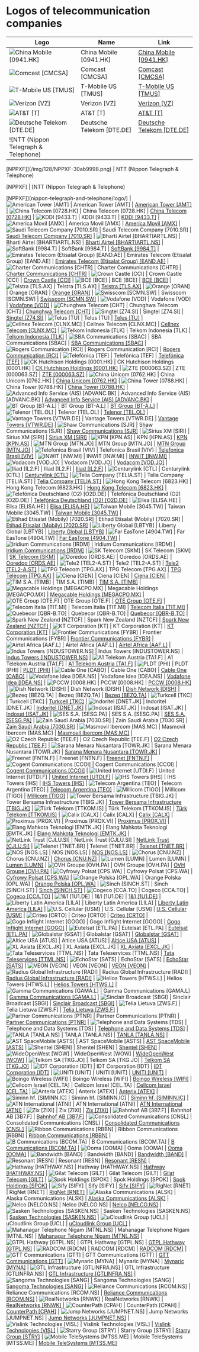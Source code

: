 # Logos of telecommunication companies

| Logo | Name  | Link |
| ---- | ----  | ---- |
| ![China Mobile [0941.HK]](/img/128/0941.HK-778dc567.png) | China Mobile [0941.HK] | [China Mobile [0941.HK]](china-mobile/logo/)
| ![Comcast [CMCSA]](/img/128/CMCSA-7898d37a.png) | Comcast [CMCSA] | [Comcast [CMCSA]](comcast/logo/)
| ![T-Mobile US [TMUS]](/img/128/TMUS-a7712af4.png) | T-Mobile US [TMUS] | [T-Mobile US [TMUS]](t-mobile-us/logo/)
| ![Verizon [VZ]](/img/128/VZ-b0cd495c.png) | Verizon [VZ] | [Verizon [VZ]](verizon/logo/)
| ![AT&T [T]](/img/128/T-deb338f8.png) | AT&T [T] | [AT&T [T]](att/logo/)
| ![Deutsche Telekom [DTE.DE]](/img/128/DTE.DE-4717bc2b.png) | Deutsche Telekom [DTE.DE] | [Deutsche Telekom [DTE.DE]](deutsche-telekom/logo/)
| ![NTT (Nippon Telegraph & Telephone)

 [NPPXF]](/img/128/NPPXF-30ab9998.png) | NTT (Nippon Telegraph & Telephone)

 [NPPXF] | [NTT (Nippon Telegraph & Telephone)

 [NPPXF]](nippon-telegraph-and-telephone/logo/)
| ![American Tower [AMT]](/img/128/AMT-716c4abc.png) | American Tower [AMT] | [American Tower [AMT]](american-tower/logo/)
| ![China Telecom [0728.HK]](/img/128/0728.HK-f7bd78e6.png) | China Telecom [0728.HK] | [China Telecom [0728.HK]](china-telecom/logo/)
| ![KDDI [9433.T]](/img/128/9433.T-89a872cf.png) | KDDI [9433.T] | [KDDI [9433.T]](kddi/logo/)
| ![America Movil [AMX]](/img/128/AMX-5f18eb85.png) | America Movil [AMX] | [America Movil [AMX]](america-movil/logo/)
| ![Saudi Telecom Company [7010.SR]](/img/128/7010.SR-b5f389c2.png) | Saudi Telecom Company [7010.SR] | [Saudi Telecom Company [7010.SR]](saudi-telecom-company/logo/)
| ![Bharti Airtel
 [BHARTIARTL.NS]](/img/128/BHARTIARTL.NS-03d74d18.png) | Bharti Airtel
 [BHARTIARTL.NS] | [Bharti Airtel
 [BHARTIARTL.NS]](bharti-airtel/logo/)
| ![SoftBank [9984.T]](/img/128/9984.T-6dbecf6d.png) | SoftBank [9984.T] | [SoftBank [9984.T]](softbank/logo/)
| ![Emirates Telecom (Etisalat Group) [EAND.AE]](/img/128/EAND.AE-213b2a08.png) | Emirates Telecom (Etisalat Group) [EAND.AE] | [Emirates Telecom (Etisalat Group) [EAND.AE]](emirates-telecom-etisalat-group/logo/)
| ![Charter Communications [CHTR]](/img/128/CHTR-4e782a21.png) | Charter Communications [CHTR] | [Charter Communications [CHTR]](charter-communications/logo/)
| ![Crown Castle [CCI]](/img/128/CCI-e2b39be9.png) | Crown Castle [CCI] | [Crown Castle [CCI]](crown-castle/logo/)
| ![BCE [BCE]](/img/128/BCE-95d51e75.png) | BCE [BCE] | [BCE [BCE]](bce/logo/)
| ![Telstra [TLS.AX]](/img/128/TLS.AX-08b961e3.png) | Telstra [TLS.AX] | [Telstra [TLS.AX]](telstra/logo/)
| ![Orange [ORAN]](/img/128/ORAN-16913f15.png) | Orange [ORAN] | [Orange [ORAN]](orange/logo/)
| ![Swisscom [SCMN.SW]](/img/128/SCMN.SW-97ffb316.png) | Swisscom [SCMN.SW] | [Swisscom [SCMN.SW]](swisscom/logo/)
| ![Vodafone [VOD]](/img/128/VOD-959bdabd.png) | Vodafone [VOD] | [Vodafone [VOD]](vodafone/logo/)
| ![Chunghwa Telecom [CHT]](/img/128/CHT-157b9f5a.png) | Chunghwa Telecom [CHT] | [Chunghwa Telecom [CHT]](chunghwa-telecom/logo/)
| ![Singtel [Z74.SI]](/img/128/Z74.SI-3b10e554.png) | Singtel [Z74.SI] | [Singtel [Z74.SI]](singtel/logo/)
| ![Telus [TU]](/img/128/TU-9c559af3.png) | Telus [TU] | [Telus [TU]](telus/logo/)
| ![Cellnex Telecom
 [CLNX.MC]](/img/128/CLNX.MC-2b37bdb3.png) | Cellnex Telecom
 [CLNX.MC] | [Cellnex Telecom
 [CLNX.MC]](cellnex-telecom/logo/)
| ![Telkom Indonesia [TLK]](/img/128/TLK-e39d2604.png) | Telkom Indonesia [TLK] | [Telkom Indonesia [TLK]](telkom-indonesia/logo/)
| ![SBA Communications [SBAC]](/img/128/SBAC-46532bc5.png) | SBA Communications [SBAC] | [SBA Communications [SBAC]](sba-communications/logo/)
| ![Rogers Communication [RCI]](/img/128/RCI-5578fe85.png) | Rogers Communication [RCI] | [Rogers Communication [RCI]](rogers-communication/logo/)
| ![Telefónica [TEF]](/img/128/TEF-b9adf03a.png) | Telefónica [TEF] | [Telefónica [TEF]](telefonica/logo/)
| ![CK Hutchison Holdings [0001.HK]](/img/128/0001.HK-788e1125.png) | CK Hutchison Holdings [0001.HK] | [CK Hutchison Holdings [0001.HK]](ck-hutchison-holdings/logo/)
| ![ZTE [000063.SZ]](/img/128/000063.SZ-0a482b35.png) | ZTE [000063.SZ] | [ZTE [000063.SZ]](zte/logo/)
| ![China Unicom [0762.HK]](/img/128/0762.HK-75a02ad6.png) | China Unicom [0762.HK] | [China Unicom [0762.HK]](china-unicom/logo/)
| ![China Tower
 [0788.HK]](/img/128/0788.HK-4c6ecddc.png) | China Tower
 [0788.HK] | [China Tower
 [0788.HK]](china-tower/logo/)
| ![Advanced Info Service (AIS) [ADVANC.BK]](/img/128/ADVANC.BK-30af1619.png) | Advanced Info Service (AIS) [ADVANC.BK] | [Advanced Info Service (AIS) [ADVANC.BK]](advanced-info-service/logo/)
| ![BT Group
 [BT-A.L]](/img/128/BT-A.L-34024846.png) | BT Group
 [BT-A.L] | [BT Group
 [BT-A.L]](bt-group/logo/)
| ![Telenor [TEL.OL]](/img/128/TEL.OL-8ed8554d.png) | Telenor [TEL.OL] | [Telenor [TEL.OL]](telenor/logo/)
| ![Vantage Towers [VTWR.DE]](/img/128/VTWR.DE-0e993e22.png) | Vantage Towers [VTWR.DE] | [Vantage Towers [VTWR.DE]](vantage-towers/logo/)
| ![Shaw Communications
 [SJR]](/img/128/SJR-d7eb8bc5.png) | Shaw Communications
 [SJR] | [Shaw Communications
 [SJR]](shaw-communications/logo/)
| ![Sirius XM [SIRI]](/img/128/SIRI-78a1bb2d.png) | Sirius XM [SIRI] | [Sirius XM [SIRI]](sirius-xm/logo/)
| ![KPN [KPN.AS]](/img/128/KPN.AS-4ce2b182.png) | KPN [KPN.AS] | [KPN [KPN.AS]](kpn/logo/)
| ![MTN Group [MTN.JO]](/img/128/MTN.JO-e9c0b5a5.png) | MTN Group [MTN.JO] | [MTN Group [MTN.JO]](mtn-group/logo/)
| ![Telefonica Brasil [VIV]](/img/128/VIV-76310e46.png) | Telefonica Brasil [VIV] | [Telefonica Brasil [VIV]](telefonica-brasil/logo/)
| ![INWIT
 [INW.MI]](/img/128/INW.MI-0bd18fc7.png) | INWIT
 [INW.MI] | [INWIT
 [INW.MI]](inwit/logo/)
| ![Vodacom
 [VOD.JO]](/img/128/VOD.JO-3e18b461.png) | Vodacom
 [VOD.JO] | [Vodacom
 [VOD.JO]](vodacom/logo/)
| ![Iliad [IL2.F]](/img/128/IL2.F-5c995c44.png) | Iliad [IL2.F] | [Iliad [IL2.F]](iliad/logo/)
| ![Centurylink [CTL]](/img/128/CTL-942530cb.png) | Centurylink [CTL] | [Centurylink [CTL]](centurylink/logo/)
| ![Telia Company [TELIA.ST]](/img/128/TELIA.ST-8ec7c57d.png) | Telia Company [TELIA.ST] | [Telia Company [TELIA.ST]](telia-company/logo/)
| ![Hong Kong Telecom
 [6823.HK]](/img/128/6823.HK-5930a2d3.png) | Hong Kong Telecom
 [6823.HK] | [Hong Kong Telecom
 [6823.HK]](hkt/logo/)
| ![Telefónica Deutschland (O2) [O2D.DE]](/img/128/O2D.DE-d898c671.png) | Telefónica Deutschland (O2) [O2D.DE] | [Telefónica Deutschland (O2) [O2D.DE]](telefonica-deutschland-o2/logo/)
| ![Elisa
 [ELISA.HE]](/img/128/ELISA.HE-04b059d4.png) | Elisa
 [ELISA.HE] | [Elisa
 [ELISA.HE]](elisa/logo/)
| ![Taiwan Mobile
 [3045.TW]](/img/128/3045.TW-c0bc3014.png) | Taiwan Mobile
 [3045.TW] | [Taiwan Mobile
 [3045.TW]](taiwan-mobile/logo/)
| ![Etihad Etisalat (Mobily) [7020.SR]](/img/128/7020.SR-5fabed6a.png) | Etihad Etisalat (Mobily) [7020.SR] | [Etihad Etisalat (Mobily) [7020.SR]](etihad-etisalat/logo/)
| ![Liberty Global [LBTYB]](/img/128/LBTYB-62286f82.png) | Liberty Global [LBTYB] | [Liberty Global [LBTYB]](liberty-global/logo/)
| ![Far EasTone
 [4904.TW]](/img/128/4904.TW-0a040db4.png) | Far EasTone
 [4904.TW] | [Far EasTone
 [4904.TW]](far-eastone/logo/)
| ![Iridium Communications [IRDM]](/img/128/IRDM-a7a3f38a.png) | Iridium Communications [IRDM] | [Iridium Communications [IRDM]](iridium-communications/logo/)
| ![SK Telecom [SKM]](/img/128/SKM-723de1e0.png) | SK Telecom [SKM] | [SK Telecom [SKM]](sk-telecom/logo/)
| ![Ooredoo [ORDS.AE]](/img/128/ORDS.AE-4bec40e2.png) | Ooredoo [ORDS.AE] | [Ooredoo [ORDS.AE]](ooredoo/logo/)
| ![Tele2 [TEL2-A.ST]](/img/128/TEL2-A.ST-a17ed436.png) | Tele2 [TEL2-A.ST] | [Tele2 [TEL2-A.ST]](tele2/logo/)
| ![TPG Telecom [TPG.AX]](/img/128/TPG.AX-378e6341.png) | TPG Telecom [TPG.AX] | [TPG Telecom [TPG.AX]](tpg-telecom/logo/)
| ![Ciena [CIEN]](/img/128/CIEN-f01c627a.png) | Ciena [CIEN] | [Ciena [CIEN]](ciena/logo/)
| ![TIM S.A. [TIMB]](/img/128/TIMB-baaf90e6.png) | TIM S.A. [TIMB] | [TIM S.A. [TIMB]](tim-sa/logo/)
| ![Megacable Holdings [MEGACPO.MX]](/img/128/MEGACPO.MX-9d230ed2.png) | Megacable Holdings [MEGACPO.MX] | [Megacable Holdings [MEGACPO.MX]](megacable/logo/)
| ![OTE Group [OTE.F]](/img/128/OTE.F-dd98c151.png) | OTE Group [OTE.F] | [OTE Group [OTE.F]](ote/logo/)
| ![Telecom Italia
 [TIT.MI]](/img/128/TIT.MI-d8104706.png) | Telecom Italia
 [TIT.MI] | [Telecom Italia
 [TIT.MI]](telecom-italia/logo/)
| ![Quebecor [QBR-B.TO]](/img/128/QBR-B.TO-0b84c9a4.png) | Quebecor [QBR-B.TO] | [Quebecor [QBR-B.TO]](quebecor/logo/)
| ![Spark New Zealand
 [NZTCF]](/img/128/NZTCF-e3d1610f.png) | Spark New Zealand
 [NZTCF] | [Spark New Zealand
 [NZTCF]](spark-new-zealand/logo/)
| ![KT Corporation [KT]](/img/128/KT-59675499.png) | KT Corporation [KT] | [KT Corporation [KT]](kt-corporation/logo/)
| ![Frontier Communications [FYBR]](/img/128/FYBR-f3b66e4f.png) | Frontier Communications [FYBR] | [Frontier Communications [FYBR]](frontier-communications/logo/)
| ![Airtel Africa [AAF.L]](/img/128/AAF.L-86ecc421.png) | Airtel Africa [AAF.L] | [Airtel Africa [AAF.L]](airtel-africa/logo/)
| ![Indus Towers
 [INDUSTOWER.NS]](/img/128/INDUSTOWER.NS-62c7e0a1.png) | Indus Towers
 [INDUSTOWER.NS] | [Indus Towers
 [INDUSTOWER.NS]](indus-towers/logo/)
| ![A1 Telekom Austria [TA1.F]](/img/128/TA1.F-0ae2d2bc.png) | A1 Telekom Austria [TA1.F] | [A1 Telekom Austria [TA1.F]](a1-telekom-austria/logo/)
| ![PLDT [PHI]](/img/128/PHI-70c67ddd.png) | PLDT [PHI] | [PLDT [PHI]](pldt/logo/)
| ![Cable One [CABO]](/img/128/CABO-3617ce3b.png) | Cable One [CABO] | [Cable One [CABO]](cable-one/logo/)
| ![Vodafone Idea
 [IDEA.NS]](/img/128/IDEA.NS-56662f14.png) | Vodafone Idea
 [IDEA.NS] | [Vodafone Idea
 [IDEA.NS]](vodafone-idea/logo/)
| ![PCCW [0008.HK]](/img/128/0008.HK-f5fa302d.png) | PCCW [0008.HK] | [PCCW [0008.HK]](pccw/logo/)
| ![Dish Network
 [DISH]](/img/128/DISH-cbee25ac.png) | Dish Network
 [DISH] | [Dish Network
 [DISH]](dish-network/logo/)
| ![Bezeq [BEZQ.TA]](/img/128/BEZQ.TA-371c8b36.png) | Bezeq [BEZQ.TA] | [Bezeq [BEZQ.TA]](bezeq/logo/)
| ![Turkcell [TKC]](/img/128/TKC-3ed578c6.png) | Turkcell [TKC] | [Turkcell [TKC]](turkcell/logo/)
| ![Indoritel [DNET.JK]](/img/128/DNET.JK-f97f2859.png) | Indoritel [DNET.JK] | [Indoritel [DNET.JK]](indoritel/logo/)
| ![Indosat [ISAT.JK]](/img/128/ISAT.JK-0f2521ec.png) | Indosat [ISAT.JK] | [Indosat [ISAT.JK]](indosat/logo/)
| ![SES S.A. [SESG.PA]](/img/128/SESG.PA-bc6a3c30.png) | SES S.A. [SESG.PA] | [SES S.A. [SESG.PA]](ses-sa/logo/)
| ![Zain Saudi Arabia
 [7030.SR]](/img/128/7030.SR-eaa33a21.png) | Zain Saudi Arabia
 [7030.SR] | [Zain Saudi Arabia
 [7030.SR]](zain-saudi-arabia/logo/)
| ![Masmovil Ibercom [MAS.MC]](/img/128/MAS.MC-73eead38.png) | Masmovil Ibercom [MAS.MC] | [Masmovil Ibercom [MAS.MC]](masmovil-ibercom/logo/)
| ![O2 Czech Republic
 [TEE.F]](/img/128/TEE.F-2ae6c85c.png) | O2 Czech Republic
 [TEE.F] | [O2 Czech Republic
 [TEE.F]](o2-czech-republic/logo/)
| ![Sarana Menara Nusantara
 [TOWR.JK]](/img/128/TOWR.JK-ba7e7d51.png) | Sarana Menara Nusantara
 [TOWR.JK] | [Sarana Menara Nusantara
 [TOWR.JK]](sarana-menara-nusantara/logo/)
| ![Freenet [FNTN.F]](/img/128/FNTN.F-f54507f7.png) | Freenet [FNTN.F] | [Freenet [FNTN.F]](freenet/logo/)
| ![Cogent Communications
 [CCOI]](/img/128/CCOI-fe32189f.png) | Cogent Communications
 [CCOI] | [Cogent Communications
 [CCOI]](cogent-communications/logo/)
| ![United Internet [UTDI.F]](/img/128/UTDI.F-f8f9785c.png) | United Internet [UTDI.F] | [United Internet [UTDI.F]](united-internet/logo/)
| ![IHS Towers [IHS]](/img/128/IHS-1e0bc1db.png) | IHS Towers [IHS] | [IHS Towers [IHS]](ihs-towers/logo/)
| ![Telecom Argentina
 [TEO]](/img/128/TEO-2be17b65.png) | Telecom Argentina
 [TEO] | [Telecom Argentina
 [TEO]](telecom-argentina/logo/)
| ![Millicom [TIGO]](/img/128/TIGO-89074669.png) | Millicom [TIGO] | [Millicom [TIGO]](millicom/logo/)
| ![Tower Bersama Infrastructure
 [TBIG.JK]](/img/128/TBIG.JK-3fea06e5.png) | Tower Bersama Infrastructure
 [TBIG.JK] | [Tower Bersama Infrastructure
 [TBIG.JK]](tower-bersama-infrastructure/logo/)
| ![Türk Telekom
 [TTKOM.IS]](/img/128/TTKOM.IS-326318ef.png) | Türk Telekom
 [TTKOM.IS] | [Türk Telekom
 [TTKOM.IS]](turk-telekom/logo/)
| ![Calix [CALX]](/img/128/CALX-dd1e8765.png) | Calix [CALX] | [Calix [CALX]](calix/logo/)
| ![Proximus [PROX.VI]](/img/128/PROX.VI-d235f064.png) | Proximus [PROX.VI] | [Proximus [PROX.VI]](proximus/logo/)
| ![Elang Mahkota Teknologi
 [EMTK.JK]](/img/128/EMTK.JK-e3246c81.png) | Elang Mahkota Teknologi
 [EMTK.JK] | [Elang Mahkota Teknologi
 [EMTK.JK]](elang-mahkota-teknologi/logo/)
| ![NetLink Trust [CJLU.SI]](/img/128/CJLU.SI-bc754eff.png) | NetLink Trust [CJLU.SI] | [NetLink Trust [CJLU.SI]](netlink-trust/logo/)
| ![Telenet [TNET.BR]](/img/128/TNET.BR-4d91c2e6.png) | Telenet [TNET.BR] | [Telenet [TNET.BR]](telenet/logo/)
| ![NOS [NOS.LS]](/img/128/NOS.LS-d2a54082.png) | NOS [NOS.LS] | [NOS [NOS.LS]](nos/logo/)
| ![Chorus [CNU.NZ]](/img/128/CNU.NZ-28600559.png) | Chorus [CNU.NZ] | [Chorus [CNU.NZ]](chorus/logo/)
| ![Lumen [LUMN]](/img/128/LUMN-b6f97696.png) | Lumen [LUMN] | [Lumen [LUMN]](lumen/logo/)
| ![OVH Groupe [OVH.PA]](/img/128/OVH.PA-cf1bd734.png) | OVH Groupe [OVH.PA] | [OVH Groupe [OVH.PA]](ovh/logo/)
| ![Cyfrowy Polsat
 [CPS.WA]](/img/128/CPS.WA-14d7be32.png) | Cyfrowy Polsat
 [CPS.WA] | [Cyfrowy Polsat
 [CPS.WA]](cyfrowy-polsat/logo/)
| ![Orange Polska
 [OPL.WA]](/img/128/OPL.WA-2447c55c.png) | Orange Polska
 [OPL.WA] | [Orange Polska
 [OPL.WA]](orange-polska/logo/)
| ![Sinch
 [SINCH.ST]](/img/128/SINCH.ST-be69eabd.png) | Sinch
 [SINCH.ST] | [Sinch
 [SINCH.ST]](sinch/logo/)
| ![Cogeco [CCA.TO]](/img/128/CCA.TO-930d68fc.png) | Cogeco [CCA.TO] | [Cogeco [CCA.TO]](cogeco/logo/)
| ![1&1
 [1U1.DE]](/img/128/1U1.DE-7c22b3f4.png) | 1&1
 [1U1.DE] | [1&1
 [1U1.DE]](1-1-drillisch/logo/)
| ![Liberty Latin America
 [LILA]](/img/128/LILA-835f1f09.png) | Liberty Latin America
 [LILA] | [Liberty Latin America
 [LILA]](liberty-latin-america/logo/)
| ![U.S. Cellular
 [USM]](/img/128/USM-e116907c.png) | U.S. Cellular
 [USM] | [U.S. Cellular
 [USM]](us-cellular/logo/)
| ![Criteo [CRTO]](/img/128/CRTO-97513616.png) | Criteo [CRTO] | [Criteo [CRTO]](criteo/logo/)
| ![Gogo Inflight Internet
 [GOGO]](/img/128/GOGO-5ac275b9.png) | Gogo Inflight Internet
 [GOGO] | [Gogo Inflight Internet
 [GOGO]](gogo-inflight-internet/logo/)
| ![Eutelsat [ETL.PA]](/img/128/ETL.PA-8570ec18.png) | Eutelsat [ETL.PA] | [Eutelsat [ETL.PA]](eutelsat/logo/)
| ![Globalstar
 [GSAT]](/img/128/GSAT-1f165b94.png) | Globalstar
 [GSAT] | [Globalstar
 [GSAT]](globalstar/logo/)
| ![Altice USA
 [ATUS]](/img/128/ATUS-062e3a91.png) | Altice USA
 [ATUS] | [Altice USA
 [ATUS]](altice-usa/logo/)
| ![XL Axiata
 [EXCL.JK]](/img/128/EXCL.JK-5dd38940.png) | XL Axiata
 [EXCL.JK] | [XL Axiata
 [EXCL.JK]](xl-axiata/logo/)
| ![Tata Teleservices
 [TTML.NS]](/img/128/TTML.NS-95da7cf1.png) | Tata Teleservices
 [TTML.NS] | [Tata Teleservices
 [TTML.NS]](tata-teleservices/logo/)
| ![EchoStar [SATS]](/img/128/SATS-aec646aa.png) | EchoStar [SATS] | [EchoStar [SATS]](echostar/logo/)
| ![VEON [VEON]](/img/128/VEON-8268665f.png) | VEON [VEON] | [VEON [VEON]](veon/logo/)
| ![Radius Global Infrastructure [RADI]](/img/128/RADI-71d4f770.png) | Radius Global Infrastructure [RADI] | [Radius Global Infrastructure [RADI]](radius-global-infrastructure/logo/)
| ![Helios Towers [HTWS.L]](/img/128/HTWS.L-8d6d5e5b.png) | Helios Towers [HTWS.L] | [Helios Towers [HTWS.L]](helios-towers/logo/)
| ![Gamma Communications [GAMA.L]](/img/128/GAMA.L-592eee35.png) | Gamma Communications [GAMA.L] | [Gamma Communications [GAMA.L]](gamma-communications/logo/)
| ![Sinclair Broadcast [SBGI]](/img/128/SBGI-5ac9e26a.png) | Sinclair Broadcast [SBGI] | [Sinclair Broadcast [SBGI]](sinclair-broadcast/logo/)
| ![Telia Lietuva [ZWS.F]](/img/128/ZWS.F-c61dd146.png) | Telia Lietuva [ZWS.F] | [Telia Lietuva [ZWS.F]](telia-lietuva/logo/)
| ![Partner Communications [PTNR]](/img/128/PTNR-fbd3f61e.png) | Partner Communications [PTNR] | [Partner Communications [PTNR]](partner-communications/logo/)
| ![Telephone and Data Systems
 [TDS]](/img/128/TDS-7670662d.png) | Telephone and Data Systems
 [TDS] | [Telephone and Data Systems
 [TDS]](telephone-and-data-systems/logo/)
| ![TANLA [TANLA.NS]](/img/128/TANLA.NS-d42b3484.png) | TANLA [TANLA.NS] | [TANLA [TANLA.NS]](tanla/logo/)
| ![AST SpaceMobile [ASTS]](/img/128/ASTS-1b569d10.png) | AST SpaceMobile [ASTS] | [AST SpaceMobile [ASTS]](ast-spacemobile/logo/)
| ![Shentel [SHEN]](/img/128/SHEN-c9c21d44.png) | Shentel [SHEN] | [Shentel [SHEN]](shentel/logo/)
| ![WideOpenWest [WOW]](/img/128/WOW-f06b9326.png) | WideOpenWest [WOW] | [WideOpenWest [WOW]](wideopenwest/logo/)
| ![Telkom SA [TKG.JO]](/img/128/TKG.JO-f1a4617e.png) | Telkom SA [TKG.JO] | [Telkom SA [TKG.JO]](telkom-sa/logo/)
| ![IDT Corporation
 [IDT]](/img/128/IDT-a8a4c586.png) | IDT Corporation
 [IDT] | [IDT Corporation
 [IDT]](idt-corp/logo/)
| ![UNITI [UNIT]](/img/128/UNIT-192f5c64.png) | UNITI [UNIT] | [UNITI [UNIT]](uniti/logo/)
| ![Boingo Wireless
 [WIFI]](/img/128/WIFI-d249b441.png) | Boingo Wireless
 [WIFI] | [Boingo Wireless
 [WIFI]](boingo-wireless/logo/)
| ![Cellcom Israel [CEL.TA]](/img/128/CEL.TA-45d38b91.png) | Cellcom Israel [CEL.TA] | [Cellcom Israel [CEL.TA]](cellcom-israel/logo/)
| ![Anterix [ATEX]](/img/128/ATEX-2e715c70.png) | Anterix [ATEX] | [Anterix [ATEX]](anterix/logo/)
| ![Síminn hf. [SIMINN.IC]](/img/128/SIMINN.IC-d9c246db.png) | Síminn hf. [SIMINN.IC] | [Síminn hf. [SIMINN.IC]](siminn/logo/)
| ![ATN International [ATNI]](/img/128/ATNI-eb195137.png) | ATN International [ATNI] | [ATN International [ATNI]](atn-international/logo/)
| ![Zix [ZIXI]](/img/128/ZIXI-070de1e9.png) | Zix [ZIXI] | [Zix [ZIXI]](zix/logo/)
| ![Bahnhof AB [3B7.F]](/img/128/3B7.F-666e5278.png) | Bahnhof AB [3B7.F] | [Bahnhof AB [3B7.F]](bahnhof-ab/logo/)
| ![Consolidated Communications [CNSL]](/img/128/CNSL-5667851d.png) | Consolidated Communications [CNSL] | [Consolidated Communications [CNSL]](consolidated-communications/logo/)
| ![Ribbon Communications [RBBN]](/img/128/RBBN-f06ba19a.png) | Ribbon Communications [RBBN] | [Ribbon Communications [RBBN]](ribbon-communications/logo/)
| ![B Communications
 [BCOM.TA]](/img/128/BCOM.TA-843e045b.png) | B Communications
 [BCOM.TA] | [B Communications
 [BCOM.TA]](bcom/logo/)
| ![Ooma [OOMA]](/img/128/OOMA-cdf5aef6.png) | Ooma [OOMA] | [Ooma [OOMA]](ooma/logo/)
| ![Bandwidth [BAND]](/img/128/BAND-407e8135.png) | Bandwidth [BAND] | [Bandwidth [BAND]](bandwidth/logo/)
| ![Resonant
 [RESN]](/img/128/RESN-593d11fd.png) | Resonant
 [RESN] | [Resonant
 [RESN]](resonant/logo/)
| ![Hathway [HATHWAY.NS]](/img/128/HATHWAY.NS-28fdad2e.png) | Hathway [HATHWAY.NS] | [Hathway [HATHWAY.NS]](hathway/logo/)
| ![Gilat Telecom [GILT]](/img/128/GILT-aa13ef2e.png) | Gilat Telecom [GILT] | [Gilat Telecom [GILT]](gilat-telecom/logo/)
| ![Spok Holdings
 [SPOK]](/img/128/SPOK-39b23406.png) | Spok Holdings
 [SPOK] | [Spok Holdings
 [SPOK]](spok-holdings/logo/)
| ![Sify
 [SIFY]](/img/128/SIFY-2a5044f8.png) | Sify
 [SIFY] | [Sify
 [SIFY]](sify/logo/)
| ![RigNet [RNET]](/img/128/RNET-dbc03cab.png) | RigNet [RNET] | [RigNet [RNET]](rignet/logo/)
| ![Alaska Communications [ALSK]](/img/128/ALSK-7ac71700.png) | Alaska Communications [ALSK] | [Alaska Communications [ALSK]](alaska-communications/logo/)
| ![Nelco [NELCO.NS]](/img/128/NELCO.NS-a03780fa.png) | Nelco [NELCO.NS] | [Nelco [NELCO.NS]](nelco/logo/)
| ![Sasken Technologies
 [SASKEN.NS]](/img/128/SASKEN.NS-360bc2ad.png) | Sasken Technologies
 [SASKEN.NS] | [Sasken Technologies
 [SASKEN.NS]](sasken-technologies/logo/)
| ![uCloudlink Group [UCL]](/img/128/UCL-1b96a0e0.png) | uCloudlink Group [UCL] | [uCloudlink Group [UCL]](ucloudlink-group/logo/)
| ![Mahanagar Telephone Nigam [MTNL.NS]](/img/128/MTNL.NS-470fba61.png) | Mahanagar Telephone Nigam [MTNL.NS] | [Mahanagar Telephone Nigam [MTNL.NS]](mahanagar-telephone-nigam/logo/)
| ![GTPL Hathway [GTPL.NS]](/img/128/GTPL.NS-a75f80f1.png) | GTPL Hathway [GTPL.NS] | [GTPL Hathway [GTPL.NS]](gtpl-hathway/logo/)
| ![RADCOM [RDCM]](/img/128/RDCM-5acd9b06.png) | RADCOM [RDCM] | [RADCOM [RDCM]](radcom/logo/)
| ![GTT Communications
 [GTT]](/img/128/GTT-cf1d1768.png) | GTT Communications
 [GTT] | [GTT Communications
 [GTT]](gtt-communications/logo/)
| ![Mynaric [MYNA]](/img/128/MYNA-762563b6.png) | Mynaric [MYNA] | [Mynaric [MYNA]](mynaric/logo/)
| ![GTL Infrastructure [GTLINFRA.NS]](/img/128/GTLINFRA.NS-9fe1bedf.png) | GTL Infrastructure [GTLINFRA.NS] | [GTL Infrastructure [GTLINFRA.NS]](gtl-infrastructure/logo/)
| ![Sangoma Technologies [SANG]](/img/128/SANG-3ad1d696.png) | Sangoma Technologies [SANG] | [Sangoma Technologies [SANG]](sangoma-technologies/logo/)
| ![Reliance Communications
 [RCOM.NS]](/img/128/RCOM.NS-ba06d362.png) | Reliance Communications
 [RCOM.NS] | [Reliance Communications
 [RCOM.NS]](reliance-communications/logo/)
| ![RealNetworks
 [RNWK]](/img/128/RNWK-37f3b1ed.png) | RealNetworks
 [RNWK] | [RealNetworks
 [RNWK]](realnetworks/logo/)
| ![CounterPath [CPAH]](/img/128/CPAH-e6a145b2.png) | CounterPath [CPAH] | [CounterPath [CPAH]](counterpath/logo/)
| ![Jump Networks [JUMPNET.NS]](/img/128/JUMPNET.NS-85d36bc3.png) | Jump Networks [JUMPNET.NS] | [Jump Networks [JUMPNET.NS]](jumpnet/logo/)
| ![Vislink Technologies
 [VISL]](/img/128/VISL-1b52bc68.png) | Vislink Technologies
 [VISL] | [Vislink Technologies
 [VISL]](vislink-technologies/logo/)
| ![Starry Group [STRY]](/img/128/STRY-fb0c9e57.png) | Starry Group [STRY] | [Starry Group [STRY]](starry-group/logo/)
| ![Mobile TeleSystems [MTSS.ME]](/img/128/MTSS.ME-d323ceb3.png) | Mobile TeleSystems [MTSS.ME] | [Mobile TeleSystems [MTSS.ME]](mobile-telesystems/logo/)

